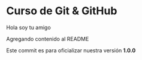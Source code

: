 # Curso de Git & GitHub

Hola soy tu amigo

Agregando contenido al README

Este commit es para oficializar nuestra versión **1.0.0**